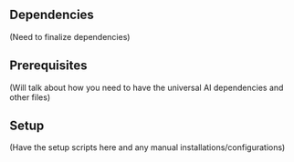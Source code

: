 ## Dependencies
(Need to finalize dependencies)

## Prerequisites
(Will talk about how you need to have the universal AI dependencies and other files)

## Setup
(Have the setup scripts here and any manual installations/configurations)
